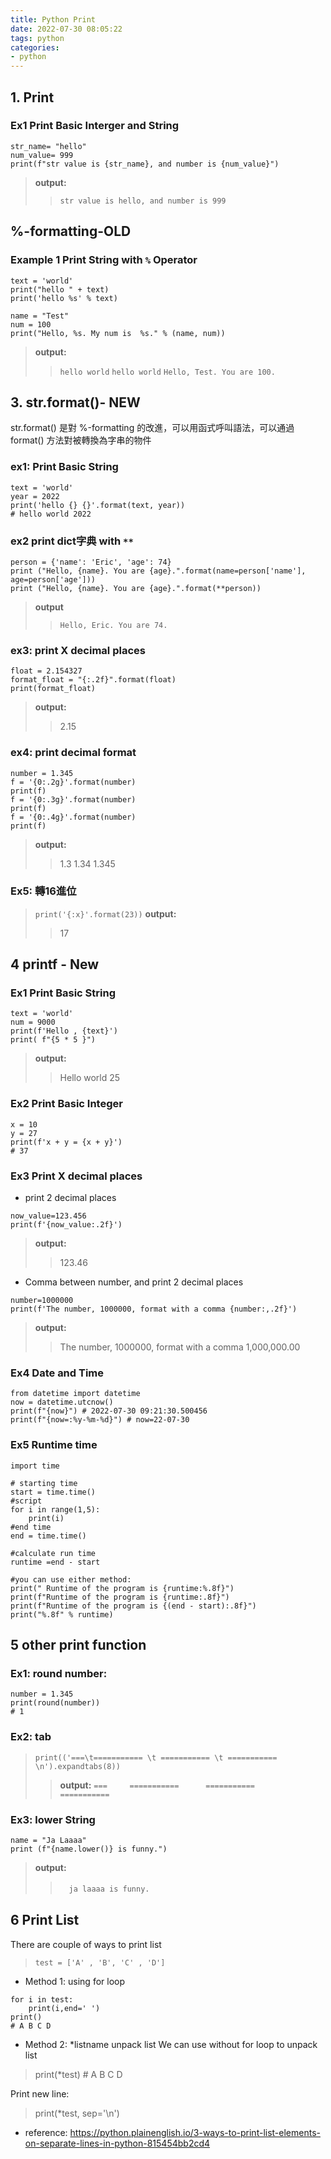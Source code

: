 ```yaml
---
title: Python Print
date: 2022-07-30 08:05:22
tags: python
categories:
- python
---
```

## 1. Print

### Ex1 Print Basic Interger and String 
```
str_name= "hello"
num_value= 999
print(f"str value is {str_name}, and number is {num_value}")
```
> **output:**
>> `str value is hello, and number is 999`

## %-formatting-OLD

### Example 1 Print String with `%` Operator
```
text = 'world'
print("hello " + text)
print('hello %s' % text)

name = "Test"
num = 100
print("Hello, %s. My num is  %s." % (name, num))
```
> **output:**
>> `hello world`
>> `hello world`
>> `Hello, Test. You are 100.`



## 3. str.format()- NEW
str.format() 是對 %-formatting 的改進，可以用函式呼叫語法，可以通過 format() 方法對被轉換為字串的物件

### ex1: Print Basic String 
```
text = 'world'
year = 2022
print('hello {} {}'.format(text, year))
# hello world 2022
```
### ex2 print dict字典 with `**`
```
person = {'name': 'Eric', 'age': 74}
print ("Hello, {name}. You are {age}.".format(name=person['name'], age=person['age']))
print ("Hello, {name}. You are {age}.".format(**person))
```
> **output**
>> `Hello, Eric. You are 74.`

### ex3: print X decimal places
```
float = 2.154327
format_float = "{:.2f}".format(float)
print(format_float)
```
> **output:**
>> 2.15
### ex4: print decimal format

```
number = 1.345
f = '{0:.2g}'.format(number)
print(f)
f = '{0:.3g}'.format(number)
print(f)
f = '{0:.4g}'.format(number)
print(f)
```
> **output:**
>> 1.3
>> 1.34
>> 1.345


### Ex5: 轉16進位

> `print('{:x}'.format(23))`
> **output:**
>> 17


## 4 printf - New
### Ex1 Print Basic String
```
text = 'world'
num = 9000
print(f'Hello , {text}')
print( f"{5 * 5 }")
```
> **output:**
>> Hello world
>> 25

### Ex2 Print Basic Integer
```
x = 10
y = 27
print(f'x + y = {x + y}')
# 37
```
### Ex3 Print X decimal places
-  print 2 decimal places
```
now_value=123.456
print(f'{now_value:.2f}')
```
> **output:**
>> 123.46

- Comma between number, and print 2 decimal places
```
number=1000000
print(f'The number, 1000000, format with a comma {number:,.2f}')
```
> **output:**
>> The number, 1000000, format with a comma 1,000,000.00

### Ex4 Date and Time
```
from datetime import datetime
now = datetime.utcnow()
print(f"{now}") # 2022-07-30 09:21:30.500456
print(f"{now=:%y-%m-%d}") # now=22-07-30

```
### Ex5 Runtime time
```
import time

# starting time
start = time.time()
#script
for i in range(1,5):
    print(i)
#end time 
end = time.time()

#calculate run time
runtime =end - start

#you can use either method:
print(" Runtime of the program is {runtime:%.8f}")
print(f"Runtime of the program is {runtime:.8f}")
print(f"Runtime of the program is {(end - start):.8f}")
print("%.8f" % runtime)
```


## 5 other print function
### Ex1: round number:
```
number = 1.345
print(round(number))
# 1
```

### Ex2: tab 
> `print(('===\t=========== \t =========== \t =========== \n').expandtabs(8))`
>> **output:**
>> `===     ===========      ===========     ===========`

### Ex3: lower String
```
name = "Ja Laaaa"
print (f"{name.lower()} is funny.")
```
> **output:**
>>　`ja laaaa is funny.`

## 6 Print List
There are couple of ways to print list

> `test = ['A' , 'B', 'C' , 'D']`

- Method 1: using for loop
```
for i in test:
    print(i,end=' ') 
print()
# A B C D
```
- Method 2: *listname unpack list
We can use without for loop to unpack list
>  print(*test) # A B C D

Print new line: 
> print(*test, sep='\n')

- reference: 
https://python.plainenglish.io/3-ways-to-print-list-elements-on-separate-lines-in-python-815454bb2cd4